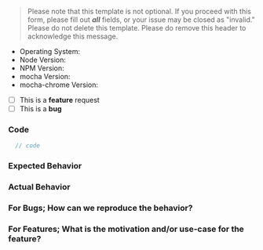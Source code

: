 > Please note that this template is not optional. If you proceed with this form,
please fill out **_all_** fields, or your issue may be closed as "invalid."
Please do not delete this template. Please do remove this header to acknowledge this message.

* Operating System:
* Node Version:
* NPM Version:
* mocha Version:
* mocha-chrome Version:

<!-- Please place an x in all [ ] that apply -->

- [ ] This is a **feature** request
- [ ] This is a **bug**

### Code

<!-- If you have a large amount of code to share which demonstrates the problem you're
experiencing, please provide a link to your repository rather than pasting code.
Otherwise, please paste relevant short snippets below. -->

```js
  // code
```

### Expected Behavior

### Actual Behavior

### For Bugs; How can we reproduce the behavior?

### For Features; What is the motivation and/or use-case for the feature?
